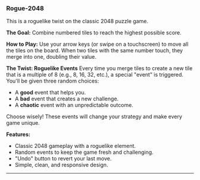 ### Rogue-2048

This is a roguelike twist on the classic 2048 puzzle game.

**The Goal:**
Combine numbered tiles to reach the highest possible score.

**How to Play:**
Use your arrow keys (or swipe on a touchscreen) to move all the tiles on the board. When two tiles with the same number touch, they merge into one, doubling their value.

**The Twist: Roguelike Events**
Every time you merge tiles to create a new tile that is a multiple of 8 (e.g., 8, 16, 32, etc.), a special "event" is triggered. You'll be given three random choices:
- A **good** event that helps you.
- A **bad** event that creates a new challenge.
- A **chaotic** event with an unpredictable outcome.

Choose wisely! These events will change your strategy and make every game unique.

**Features:**
- Classic 2048 gameplay with a roguelike element.
- Random events to keep the game fresh and challenging.
- "Undo" button to revert your last move.
- Simple, clean, and responsive design.

***
